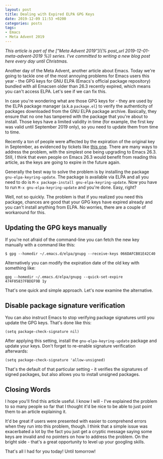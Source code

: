 ```yaml
---
layout: post
title: Dealing with Expired ELPA GPG Keys
date: 2019-12-09 11:53 +0200
categories: posts
tags:
- Emacs
- Meta Advent 2019
---
```


*This article is part of the ["Meta Advent 2019"]({% post_url 2019-12-01-meta-advent-2019 %}) series. I've committed to writing
a new blog post here every day until Christmas.*

Another day of the Meta Advent, another article about Emacs.  Today we're going
to tackle one of the most annoying problems for Emacs users this year - the GPG
keys for GNU ELPA (Emacs's official package repository) bundled with all Emacsen
older than 26.3 recently expired, which means you can't access ELPA. Let's see if we can fix this.

In case you're wondering what are those GPG keys for - they are used by the ELPA package manager
(a.k.a `package.el`) to verify the authenticity of packages downloaded
from the GNU ELPA package archive. Basically, they ensure that no one has tampered with the package
that you're about to install. Those keys have a limited validity in time (for example, the first key was
valid until September 2019 only), so you need to update them from time to time.

Recently a ton of people were affected by the expiration of the original key in September, as
evidenced by tickets like [this one](https://github.com/bbatsov/prelude/issues/1225).
There are many ways to address the problem, with the simplest one being upgrading to Emacs 26.3.
Still, I think that even people on Emacs 26.3 would benefit from reading this article, as the keys
are going to expire in the future again.

Generally the best way to solve the problem is by installing the package `gnu-elpa-keyring-update`.
The package is available via ELPA and all you need to do is `M-x package-install gnu-elpa-keyring-update`.
Now you have to run `M-x gnu-elpa-keyring-update` and you're done. Easy, right?

Well, not so quickly. The problem is that if you realized you need this package,
chances are good that your GPG keys have expired already and you can't install
anything from ELPA. No worries, there are a couple of workaround for this.

## Updating the GPG keys manually

If you're not afraid of the command-line you can fetch the new key manually with a command like this:

```console
$ gpg --homedir ~/.emacs.d/elpa/gnupg --receive-keys 066DAFCB81E42C40
```

Alternatively you can modify the expiration date of the old key with something like:

```console
gpg --homedir ~/.emacs.d/elpa/gnupg --quick-set-expire 474F05837FBDEF9B 1y
```

That's one quick and simple approach. Let's now examine the alternative.

## Disable package signature verification

You can also instruct Emacs to stop verifying package signatures until you update the GPG keys.
That's done like this:

``` emacs-lisp
(setq package-check-signature nil)
```

After applying this setting, install the `gnu-elpa-keyring-update` package and update your keys. Don't forget
to re-enable signature verification afterwards:

``` emacs-lisp
(setq package-check-signature 'allow-unsigned)
```

That's the default of that particular setting - it verifies the signatures of signed packages, but also
allows you to install unsigned packages.

## Closing Words

I hope you'll find this article useful. I know I will - I've explained the problem to so many people so far
that I thought it'd be nice to be able to just point them to an article explaining it.

It'd be great if users were presented with easier to comprehend errors when they run into this problem, though.
I think that a simple issue was exacerbated a lot by the fact you just get a cryptic message saying some keys are
invalid and no pointers on how to address the problem. On the bright side - that's a great opportunity to
level up your googling skills.

That's all I had for you today! Until tomorrow!
